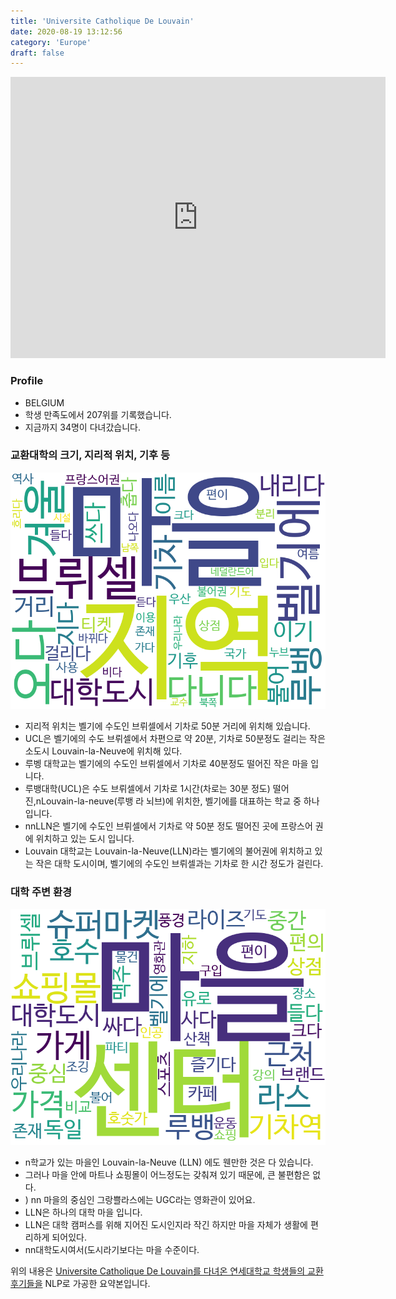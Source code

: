 ```yaml
---
title: 'Universite Catholique De Louvain'
date: 2020-08-19 13:12:56
category: 'Europe'
draft: false
---
```


<iframe
width="600"
height="450"
frameborder="0" style="border:0"
src="https://www.google.com/maps/embed/v1/place?key=AIzaSyC9e1AME-pVmWC4hBpFdu5S4dKzyepa3HQ&q=Universite+Catholique+De+Louvain&center=50.6696875,4.615590900000001&zoom=14" allowfullscreen>
</iframe>

### Profile

* BELGIUM
* 학생 만족도에서 207위를 기록했습니다.
* 지금까지 34명이 다녀갔습니다. 

### 교환대학의 크기, 지리적 위치, 기후 등

![gen_info-WordCloud](../univ_wordclouds_okt/gen_info/BE000001_gen_info_okt.png)

* 지리적 위치는 벨기에 수도인 브뤼셀에서 기차로 50분 거리에 위치해 있습니다.
* UCL은 벨기에의 수도 브뤼셀에서 차편으로 약 20분, 기차로 50분정도 걸리는 작은 소도시 Louvain-la-Neuve에 위치해 있다.
* 루벵 대학교는 벨기에의 수도인 브뤼셀에서 기차로 40분정도 떨어진 작은 마을 입니다.
* 루뱅대학(UCL)은 수도 브뤼셀에서 기차로 1시간(차로는 30분 정도) 떨어진,nLouvain-la-neuve(루뱅 라 뇌브)에 위치한, 벨기에를 대표하는 학교 중 하나입니다.
* nnLLN은 벨기에 수도인 브뤼셀에서 기차로 약 50분 정도 떨어진 곳에 프랑스어 권에 위치하고 있는 도시 입니다.
* Louvain 대학교는 Louvain-la-Neuve(LLN)라는 벨기에의 불어권에 위치하고 있는 작은 대학 도시이며, 벨기에의 수도인 브뤼셀과는 기차로 한 시간 정도가 걸린다.


### 대학 주변 환경

![env_info-WordCloud](../univ_wordclouds_okt/env_info/BE000001_env_info_okt.png)

* n학교가 있는 마을인 Louvain-la-Neuve (LLN) 에도 웬만한 것은 다 있습니다.
* 그러나 마을 안에 마트나 쇼핑몰이 어느정도는 갖춰져 있기 때문에, 큰 불편함은 없다.
* ) nn 마을의 중심인 그랑쁠라스에는 UGC라는 영화관이 있어요.
* LLN은 하나의 대학 마을 입니다.
* LLN은 대학 캠퍼스를 위해 지어진 도시인지라 작긴 하지만 마을 자체가 생활에 편리하게 되어있다.
* nn대학도시여서(도시라기보다는 마을 수준이다.


위의 내용은 [Universite Catholique De Louvain를 다녀온 연세대학교 학생들의 교환 후기들을](http://oia.yonsei.ac.kr/partner/expReport.asp?ucode=BE000001&bgbn=A) NLP로 가공한 요약본입니다. 
